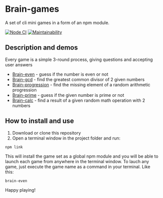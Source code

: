 # Brain-games

A set of cli mini games in a form of an npm module.

[![Node CI](https://github.com/siniiitsa/frontend-project-lvl1/workflows/Node%20CI/badge.svg)](https://github.com/siniiitsa/frontend-project-lvl1/actions)
[![Maintainability](https://api.codeclimate.com/v1/badges/02fd2abd31a0c6e30c85/maintainability)](https://codeclimate.com/github/siniiitsa/frontend-project-lvl1/maintainability)

## Description and demos

Every game is a simple 3-round process, giving questions and accepting user answers

- [Brain-even](https://asciinema.org/a/AlkRtONSLF3OUbsGhmuGF2cLN) - guess if the number is even or not
- [Brain-gcd](https://asciinema.org/a/5uHODBIok6g0yafvm00aGG64B) - find the greatest common divisor of 2 given numbers
- [Brain-progression](https://asciinema.org/a/crelLbtjfksUY4OiDOffpSYqW) - find the missing element of a random arithmetic progression
- [Brain-prime](https://asciinema.org/a/kyi1aAyin4E4BXiwEiuCzEgEO) - guess if the given number is prime or not
- [Brain-calc](https://asciinema.org/a/33j81PdOnrbfj634rwcCxbIvT) - find a result of a given random math operation with 2 numbers

## How to install and use

1. Download or clone this repository
2. Open a terminal window in the project folder and run:

```
npm link
```

This will install the game set as a global npm module and you will be able to launch each game from anywhere in the terminal window.
To lauch any game, just execute the game name as a command in your terminal. Like this:

```
brain-even
```

Happy playing!
